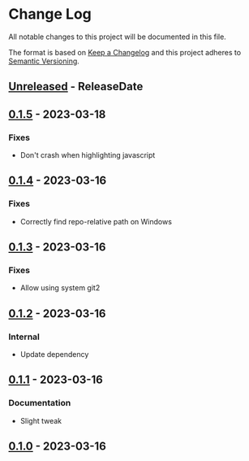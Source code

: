 # Change Log
All notable changes to this project will be documented in this file.

The format is based on [Keep a Changelog](http://keepachangelog.com/)
and this project adheres to [Semantic Versioning](http://semver.org/).

<!-- next-header -->
## [Unreleased] - ReleaseDate

## [0.1.5] - 2023-03-18

### Fixes

- Don't crash when highlighting javascript

## [0.1.4] - 2023-03-16

### Fixes

- Correctly find repo-relative path on Windows

## [0.1.3] - 2023-03-16

### Fixes

- Allow using system git2

## [0.1.2] - 2023-03-16

### Internal

- Update dependency

## [0.1.1] - 2023-03-16

### Documentation

- Slight tweak

## [0.1.0] - 2023-03-16

<!-- next-url -->
[Unreleased]: https://github.com/gitext-rs/git-dive/compare/v0.1.5...HEAD
[0.1.5]: https://github.com/gitext-rs/git-dive/compare/v0.1.4...v0.1.5
[0.1.4]: https://github.com/gitext-rs/git-dive/compare/v0.1.3...v0.1.4
[0.1.3]: https://github.com/gitext-rs/git-dive/compare/v0.1.2...v0.1.3
[0.1.2]: https://github.com/gitext-rs/git-dive/compare/v0.1.1...v0.1.2
[0.1.1]: https://github.com/gitext-rs/git-dive/compare/v0.1.0...v0.1.1
[0.1.0]: https://github.com/gitext-rs/git-dive/compare/4c4c6c6ab7dd425a8c0fe3f29476e63b57e28d44...v0.1.0
